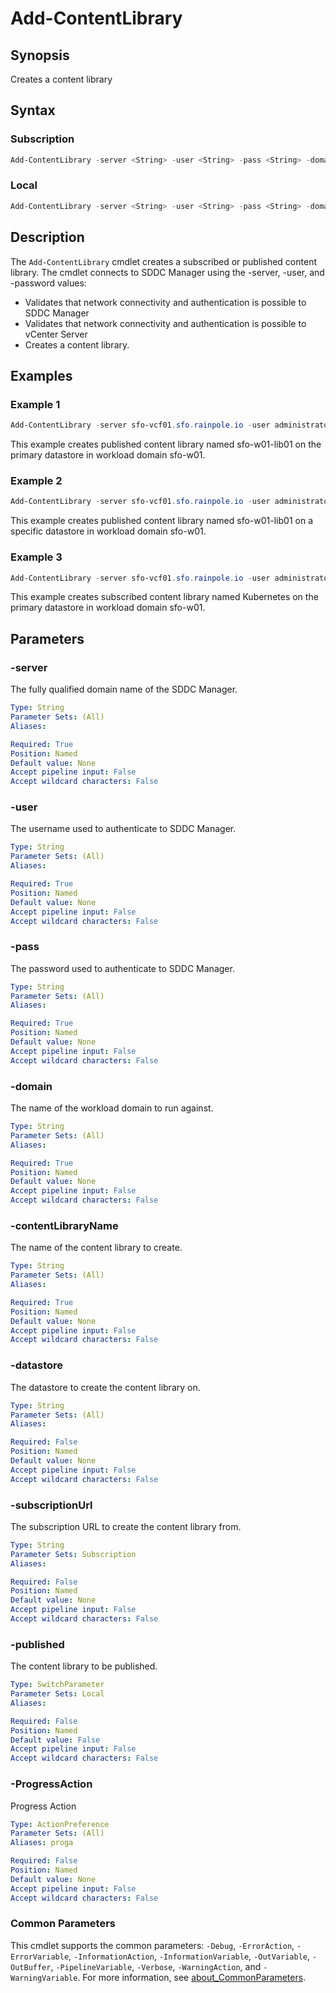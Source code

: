 # Add-ContentLibrary

## Synopsis

Creates a content library

## Syntax

### Subscription

```powershell
Add-ContentLibrary -server <String> -user <String> -pass <String> -domain <String> -contentLibraryName <String> [-datastore <String>] [-subscriptionUrl <String>] [-ProgressAction <ActionPreference>] [<CommonParameters>]
```

### Local

```powershell
Add-ContentLibrary -server <String> -user <String> -pass <String> -domain <String> -contentLibraryName <String> [-datastore <String>] [-published] [-ProgressAction <ActionPreference>] [<CommonParameters>]
```

## Description

The `Add-ContentLibrary` cmdlet creates a subscribed or published content library. The cmdlet connects to SDDC Manager using the -server, -user, and -password values:

- Validates that network connectivity and authentication is possible to SDDC Manager
- Validates that network connectivity and authentication is possible to vCenter Server
- Creates a content library.

## Examples

### Example 1

```powershell
Add-ContentLibrary -server sfo-vcf01.sfo.rainpole.io -user administrator@vsphere.local -pass VMw@re1! -domain sfo-w01 -contentLibraryName sfo-w01-lib01 -published
```

This example creates published content library named sfo-w01-lib01 on the primary datastore in workload domain sfo-w01.

### Example 2

```powershell
Add-ContentLibrary -server sfo-vcf01.sfo.rainpole.io -user administrator@vsphere.local -pass VMw@re1! -domain sfo-w01 -contentLibraryName sfo-w01-lib01 -datastore sfo-w01-ds-nfs01 -published
```

This example creates published content library named sfo-w01-lib01 on a specific datastore in workload domain sfo-w01.

### Example 3

```powershell
Add-ContentLibrary -server sfo-vcf01.sfo.rainpole.io -user administrator@vsphere.local -pass VMw@re1! -domain sfo-w01 -contentLibraryName Kubernetes -subscriptionUrl "https://wp-content.vmware.com/v2/latest/lib.json"
```

This example creates subscribed content library named Kubernetes on the primary datastore in workload domain sfo-w01.

## Parameters

### -server

The fully qualified domain name of the SDDC Manager.

```yaml
Type: String
Parameter Sets: (All)
Aliases:

Required: True
Position: Named
Default value: None
Accept pipeline input: False
Accept wildcard characters: False
```

### -user

The username used to authenticate to SDDC Manager.

```yaml
Type: String
Parameter Sets: (All)
Aliases:

Required: True
Position: Named
Default value: None
Accept pipeline input: False
Accept wildcard characters: False
```

### -pass

The password used to authenticate to SDDC Manager.

```yaml
Type: String
Parameter Sets: (All)
Aliases:

Required: True
Position: Named
Default value: None
Accept pipeline input: False
Accept wildcard characters: False
```

### -domain

The name of the workload domain to run against.

```yaml
Type: String
Parameter Sets: (All)
Aliases:

Required: True
Position: Named
Default value: None
Accept pipeline input: False
Accept wildcard characters: False
```

### -contentLibraryName

The name of the content library to create.

```yaml
Type: String
Parameter Sets: (All)
Aliases:

Required: True
Position: Named
Default value: None
Accept pipeline input: False
Accept wildcard characters: False
```

### -datastore

The datastore to create the content library on.

```yaml
Type: String
Parameter Sets: (All)
Aliases:

Required: False
Position: Named
Default value: None
Accept pipeline input: False
Accept wildcard characters: False
```

### -subscriptionUrl

The subscription URL to create the content library from.

```yaml
Type: String
Parameter Sets: Subscription
Aliases:

Required: False
Position: Named
Default value: None
Accept pipeline input: False
Accept wildcard characters: False
```

### -published

The content library to be published.

```yaml
Type: SwitchParameter
Parameter Sets: Local
Aliases:

Required: False
Position: Named
Default value: False
Accept pipeline input: False
Accept wildcard characters: False
```

### -ProgressAction

Progress Action

```yaml
Type: ActionPreference
Parameter Sets: (All)
Aliases: proga

Required: False
Position: Named
Default value: None
Accept pipeline input: False
Accept wildcard characters: False
```

### Common Parameters

This cmdlet supports the common parameters: `-Debug`, `-ErrorAction`, `-ErrorVariable`, `-InformationAction`, `-InformationVariable`, `-OutVariable`, `-OutBuffer`, `-PipelineVariable`, `-Verbose`, `-WarningAction`, and `-WarningVariable`. For more information, see [about_CommonParameters](http://go.microsoft.com/fwlink/?LinkID=113216).
